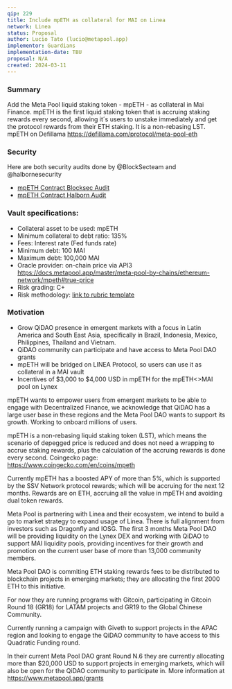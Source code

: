 ```yaml
---
qip: 229
title: Include mpETH as collateral for MAI on Linea
network: Linea
status: Proposal
author: Lucio Tato (lucio@metapool.app)
implementor: Guardians
implementation-date: TBU
proposal: N/A
created: 2024-03-11
---
```


### Summary

Add the Meta Pool liquid staking token - mpETH - as collateral in Mai Finance. mpETH is the first liquid staking token that is accruing staking rewards every second, allowing it´s users to unstake immediately and get the protocol rewards from their ETH staking. It is a non-rebasing LST.
mpETH on Defillama https://defillama.com/protocol/meta-pool-eth

### Security

Here are both security audits done by @BlockSecteam and @halbornesecurity

* [mpETH Contract Blocksec Audit](https://docs.metapool.app/master/security/audits/blocksec-audit#audit-staking-eth-with-meta-pool-on-ethereum)
* [mpETH Contract Halborn Audit](https://github.com/HalbornSecurity/PublicReports/blob/master/Solidity%20Smart%20Contract%20Audits/MetaPool_ETH_Staking_Smart_Contract_Security_Audit_Report_Halborn_Final.pdf)

### Vault specifications:

* Collateral asset to be used: mpETH
* Minimum collateral to debt ratio: 135%
* Fees: Interest rate (Fed funds rate)
* Minimum debt: 100 MAI
* Maximum debt: 100,000 MAI
* Oracle provider: on-chain price via API3 https://docs.metapool.app/master/meta-pool-by-chains/ethereum-network/mpeth#true-price
* Risk grading: C+
* Risk methodology: [link to rubric template](https://docs.google.com/spreadsheets/d/18sRPJRLx9wwQv70v0_UDbDaSxlUx0xr1n_eoPHrg6fM/edit?usp=sharing)

### Motivation
* Grow QiDAO presence in emergent markets with a focus in Latin America and South East Asia, specifically in Brazil, Indonesia, Mexico, Philippines, Thailand and Vietnam.
* QiDAO community can participate and have access to Meta Pool DAO grants
* mpETH will be bridged on LINEA Protocol, so users can use it as collateral in a MAI vault
* Incentives of $3,000 to $4,000 USD in mpETH for the mpETH<>MAI pool on Lynex 

mpETH wants to empower users from emergent markets to be able to engage with Decentralized Finance, we acknowledge that QiDAO has a large user base in these regions and the Meta Pool DAO wants to support its growth. Working to onboard millions of users.

mpETH is a non-rebasing liquid staking token (LST), which means the scenario of depegged price is reduced and does not need a wrapping to accrue staking rewards, plus the calculation of the accruing rewards is done every second. Coingecko page: https://www.coingecko.com/en/coins/mpeth

Currently mpETH has a boosted APY of more than 5%, which is supported by the SSV Network protocol rewards; which will be accruing for the next 12 months. Rewards are on ETH, accruing all the value in mpETH and avoiding dual token rewards. 

Meta Pool is partnering with Linea and their ecosystem, we intend to build a go to market strategy to expand usage of Linea. There is full alignment from investors such as Dragonfly and IOSG. The first 3 months Meta Pool DAO will be providing liquidity on the Lynex DEX and working with QiDAO to support MAI liquidity pools, providing incentives for their growth and promotion on the current user base of more than 13,000 community members.

Meta Pool DAO is commiting ETH staking rewards fees to be distributed to blockchain projects in emerging markets; they are allocating the first 2000 ETH to this initiative. 

For now they are running programs with Gitcoin, participating in Gitcoin Round 18 (GR18) for LATAM projects and GR19 to the Global Chinese Community.

Currently running a campaign with Giveth to support projects in the APAC region and looking to engage the QiDAO community to have access to this Quadratic Funding round.

In their current Meta Pool DAO grant Round N.6 they are currently allocating more than $20,000 USD to support projects in emerging markets, which will also be open for the QiDAO community to participate in. More information at https://www.metapool.app/grants
